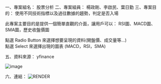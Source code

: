 一、專案組名： 股票分析
二、專案組員：
    楊政剛、李啟民、葉日勤
三、專案目的：
使用不同技術指標以及過往數據的趨勢，判定是否入場

此專案主要目的是提供一個簡單直觀的介面，讓用戶可以：
RSI圖、MACD圖、SMA圖，歷史收盤價圖  

點選 Radio Button 來選擇想要呈現的資料(開盤價、成交量等...)  
點選 Select 來選擇出現的圖表 (MACD，RSI，SMA)  

五、資料來源：
yfinance

![image](https://github.com/user-attachments/assets/8abddac5-111e-42a7-b111-cc33000e9697)

六、連結：
![RENDER](https://two02409-tvdi-project-stock-analysis-qggx.onrender.com)
